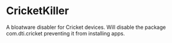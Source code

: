 # CricketKiller
 A bloatware disabler for Cricket devices.  Will disable the package com.dti.cricket preventing it from installing apps.
